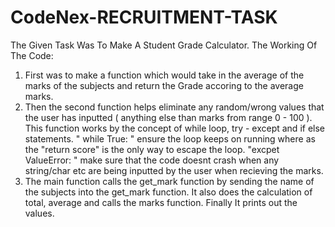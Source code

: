 # CodeNex-RECRUITMENT-TASK
The Given Task Was To Make A Student Grade Calculator.
The Working Of The Code:
1) First was to make a function which would take in the average of the marks of the subjects and return the Grade accoring to the average marks.
2) Then the second function helps eliminate any random/wrong values that the user has inputted ( anything else than marks from range 0 - 100 ). This function works by the concept of while loop, try - except and if else statements. " while True: " ensure the loop keeps on running where as the "return score" is the only way to escape the loop. "excpet ValueError: " make sure that the code doesnt crash when any string/char etc are being inputted by the user when recieving the marks.
3) The main function calls the get_mark function by sending the name of the subjects into the get_mark function. It also does the calculation of total, average and calls the marks function. Finally It prints out the values.
